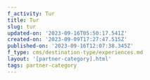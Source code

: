 ```yaml
---
f_activity: Tur
title: Tur
slug: tur
updated-on: '2023-09-16T05:50:17.541Z'
created-on: '2023-09-09T17:27:47.515Z'
published-on: '2023-09-16T12:07:38.345Z'
f_type: cms/destination-type/experiences.md
layout: '[partner-category].html'
tags: partner-category
---
```



